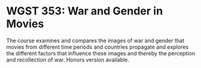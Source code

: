 # WGST 353: War and Gender in Movies

The course examines and compares the images of war and gender that movies from different time periods and countries propagate and explores the different factors that influence these images and thereby the perception and recollection of war. Honors version available.